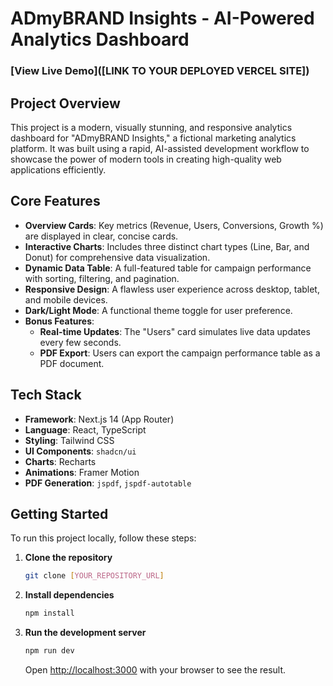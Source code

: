# ADmyBRAND Insights - AI-Powered Analytics Dashboard

### [View Live Demo]([LINK TO YOUR DEPLOYED VERCEL SITE])

## Project Overview

This project is a modern, visually stunning, and responsive analytics dashboard for "ADmyBRAND Insights," a fictional marketing analytics platform. It was built using a rapid, AI-assisted development workflow to showcase the power of modern tools in creating high-quality web applications efficiently.

## Core Features

* **Overview Cards**: Key metrics (Revenue, Users, Conversions, Growth %) are displayed in clear, concise cards.
* **Interactive Charts**: Includes three distinct chart types (Line, Bar, and Donut) for comprehensive data visualization.
* **Dynamic Data Table**: A full-featured table for campaign performance with sorting, filtering, and pagination.
* **Responsive Design**: A flawless user experience across desktop, tablet, and mobile devices.
* **Dark/Light Mode**: A functional theme toggle for user preference.
* **Bonus Features**:
    * **Real-time Updates**: The "Users" card simulates live data updates every few seconds.
    * **PDF Export**: Users can export the campaign performance table as a PDF document.

## Tech Stack

* **Framework**: Next.js 14 (App Router)
* **Language**: React, TypeScript
* **Styling**: Tailwind CSS
* **UI Components**: `shadcn/ui`
* **Charts**: Recharts
* **Animations**: Framer Motion
* **PDF Generation**: `jspdf`, `jspdf-autotable`

## Getting Started

To run this project locally, follow these steps:

1.  **Clone the repository**
    ```bash
    git clone [YOUR_REPOSITORY_URL]
    ```

2.  **Install dependencies**
    ```bash
    npm install
    ```

3.  **Run the development server**
    ```bash
    npm run dev
    ```
    Open [http://localhost:3000](http://localhost:3000) with your browser to see the result.

